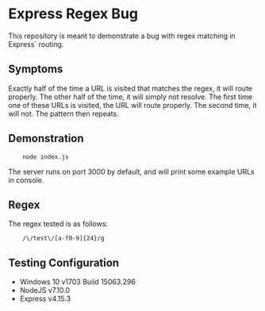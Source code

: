 # Express Regex Bug

This repository is meant to demonstrate a bug with regex matching in Express` routing.

## Symptoms

Exactly half of the time a URL is visited that matches the regex, it will route properly. The other half of the time, it will simply not resolve. The first time one of these URLs is visited, the URL will route properly. The second time, it will not. The pattern then repeats.

## Demonstration

```
    node index.js
```

The server runs on port 3000 by default, and will print some example URLs in console.

## Regex

The regex tested is as follows:

```
    /\/test\/[a-f0-9]{24}/g
```

## Testing Configuration

- Windows 10 v1703 Build 15063.296
- NodeJS v7.10.0
- Express v4.15.3
